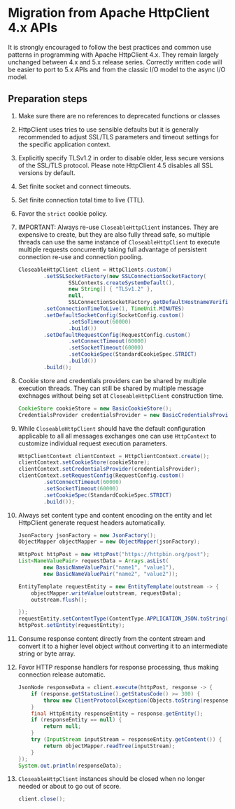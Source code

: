 # Migration from Apache HttpClient 4.x APIs

It is strongly encouraged to follow the best practices and common use patterns in programming with Apache HttpClient
4.x. They remain largely unchanged between 4.x and 5.x release series. Correctly written code will be easier to port to
5.x APIs and from the classic I/O model to the async I/O model.

## Preparation steps

1. Make sure there are no references to deprecated functions or classes

1. HttpClient uses tries to use sensible defaults but it is generally recommended to adjust SSL/TLS parameters and
   timeout settings for the specific application context.

1. Explicitly specify TLSv1.2 in order to disable older, less secure versions of the SSL/TLS protocol. Please note
   HttpClient 4.5 disables all SSL versions by default.

1. Set finite socket and connect timeouts.

1. Set finite connection total time to live (TTL).

1. Favor the `strict` cookie policy.

1. IMPORTANT: Always re-use `CloseableHttpClient` instances. They are expensive to create, but they are also fully
   thread safe, so multiple threads can use the same instance of `CloseableHttpClient` to execute multiple requests
   concurrently taking full advantage of persistent connection re-use and connection pooling.

    ```java
    CloseableHttpClient client = HttpClients.custom()
            .setSSLSocketFactory(new SSLConnectionSocketFactory(
                    SSLContexts.createSystemDefault(),
                    new String[] { "TLSv1.2" },
                    null,
                    SSLConnectionSocketFactory.getDefaultHostnameVerifier()))
            .setConnectionTimeToLive(1, TimeUnit.MINUTES)
            .setDefaultSocketConfig(SocketConfig.custom()
                    .setSoTimeout(60000)
                    .build())
            .setDefaultRequestConfig(RequestConfig.custom()
                    .setConnectTimeout(60000)
                    .setSocketTimeout(60000)
                    .setCookieSpec(StandardCookieSpec.STRICT)
                    .build())
            .build();
    ```   

1. Cookie store and credentials providers can be shared by multiple execution threads. They can still be shared by
   multiple message exchnages without being set at
   `CloseableHttpClient` construction time.

    ```java
    CookieStore cookieStore = new BasicCookieStore();
    CredentialsProvider credentialsProvider = new BasicCredentialsProvider();
    ```

1. While `CloseableHttpClient` should have the default configuration applicable to all all messages exchanges one can
   use `HttpContext` to customize individual request execution parameters.

    ```java
    HttpClientContext clientContext = HttpClientContext.create();
    clientContext.setCookieStore(cookieStore);
    clientContext.setCredentialsProvider(credentialsProvider);
    clientContext.setRequestConfig(RequestConfig.custom()
            .setConnectTimeout(60000)
            .setSocketTimeout(60000)
            .setCookieSpec(StandardCookieSpec.STRICT)
            .build());
    ```

1. Always set content type and content encoding on the entity and let HttpClient generate request headers automatically.

    ```java
    JsonFactory jsonFactory = new JsonFactory();
    ObjectMapper objectMapper = new ObjectMapper(jsonFactory);

    HttpPost httpPost = new HttpPost("https://httpbin.org/post");
    List<NameValuePair> requestData = Arrays.asList(
            new BasicNameValuePair("name1", "value1"),
            new BasicNameValuePair("name2", "value2"));
    
    EntityTemplate requestEntity = new EntityTemplate(outstream -> {
        objectMapper.writeValue(outstream, requestData);
        outstream.flush();
    
    });
    requestEntity.setContentType(ContentType.APPLICATION_JSON.toString());
    httpPost.setEntity(requestEntity);
    ```

1. Consume response content directly from the content stream and convert it to a higher level object without converting
   it to an intermediate string or byte array.

1. Favor HTTP response handlers for response processing, thus making connection release automatic.

    ```java
    JsonNode responseData = client.execute(httpPost, response -> {
        if (response.getStatusLine().getStatusCode() >= 300) {
            throw new ClientProtocolException(Objects.toString(response.getStatusLine()));
        }
        final HttpEntity responseEntity = response.getEntity();
        if (responseEntity == null) {
            return null;
        }
        try (InputStream inputStream = responseEntity.getContent()) {
            return objectMapper.readTree(inputStream);
        }
    });
    System.out.println(responseData);
    ```
1. `CloseableHttpClient` instances should be closed when no longer needed or about to go out of score.

    ```java
    client.close();
    ```       
